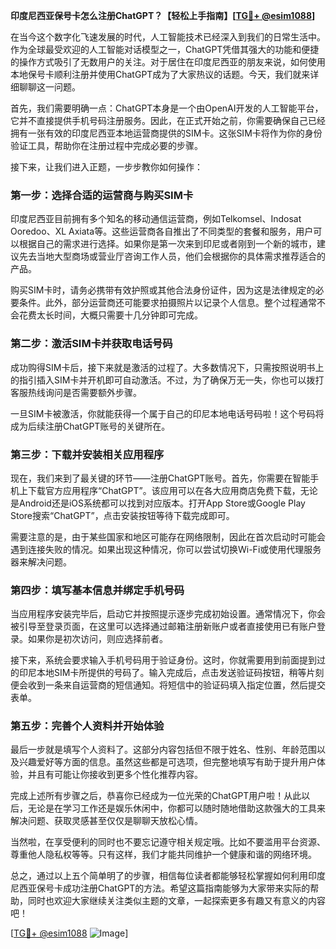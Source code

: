 **印度尼西亚保号卡怎么注册ChatGPT？【轻松上手指南】[[TG💪+ @esim1088](https://t.me/s/esim1088)]**

在当今这个数字化飞速发展的时代，人工智能技术已经深入到我们的日常生活中。作为全球最受欢迎的人工智能对话模型之一，ChatGPT凭借其强大的功能和便捷的操作方式吸引了无数用户的关注。对于居住在印度尼西亚的朋友来说，如何使用本地保号卡顺利注册并使用ChatGPT成为了大家热议的话题。今天，我们就来详细聊聊这一问题。

首先，我们需要明确一点：ChatGPT本身是一个由OpenAI开发的人工智能平台，它并不直接提供手机号码注册服务。因此，在正式开始之前，你需要确保自己已经拥有一张有效的印度尼西亚本地运营商提供的SIM卡。这张SIM卡将作为你的身份验证工具，帮助你在注册过程中完成必要的步骤。

接下来，让我们进入正题，一步步教你如何操作：

### 第一步：选择合适的运营商与购买SIM卡

印度尼西亚目前拥有多个知名的移动通信运营商，例如Telkomsel、Indosat Ooredoo、XL Axiata等。这些运营商各自推出了不同类型的套餐和服务，用户可以根据自己的需求进行选择。如果你是第一次来到印尼或者刚到一个新的城市，建议先去当地大型商场或营业厅咨询工作人员，他们会根据你的具体需求推荐适合的产品。

购买SIM卡时，请务必携带有效护照或其他合法身份证件，因为这是法律规定的必要条件。此外，部分运营商还可能要求拍摄照片以记录个人信息。整个过程通常不会花费太长时间，大概只需要十几分钟即可完成。

### 第二步：激活SIM卡并获取电话号码

成功购得SIM卡后，接下来就是激活的过程了。大多数情况下，只需按照说明书上的指引插入SIM卡并开机即可自动激活。不过，为了确保万无一失，你也可以拨打客服热线询问是否需要额外步骤。

一旦SIM卡被激活，你就能获得一个属于自己的印尼本地电话号码啦！这个号码将成为后续注册ChatGPT账号的关键所在。

### 第三步：下载并安装相关应用程序

现在，我们来到了最关键的环节——注册ChatGPT账号。首先，你需要在智能手机上下载官方应用程序“ChatGPT”。该应用可以在各大应用商店免费下载，无论是Android还是iOS系统都可以找到对应版本。打开App Store或Google Play Store搜索“ChatGPT”，点击安装按钮等待下载完成即可。

需要注意的是，由于某些国家和地区可能存在网络限制，因此在首次启动时可能会遇到连接失败的情况。如果出现这种情况，你可以尝试切换Wi-Fi或使用代理服务器来解决问题。

### 第四步：填写基本信息并绑定手机号码

当应用程序安装完毕后，启动它并按照提示逐步完成初始设置。通常情况下，你会被引导至登录页面，在这里可以选择通过邮箱注册新账户或者直接使用已有账户登录。如果你是初次访问，则应选择前者。

接下来，系统会要求输入手机号码用于验证身份。这时，你就需要用到前面提到过的印尼本地SIM卡所提供的号码了。输入完成后，点击发送验证码按钮，稍等片刻便会收到一条来自运营商的短信通知。将短信中的验证码填入指定位置，然后提交表单。

### 第五步：完善个人资料并开始体验

最后一步就是填写个人资料了。这部分内容包括但不限于姓名、性别、年龄范围以及兴趣爱好等方面的信息。虽然这些都是可选项，但完整地填写有助于提升用户体验，并且有可能让你接收到更多个性化推荐内容。

完成上述所有步骤之后，恭喜你已经成为一位光荣的ChatGPT用户啦！从此以后，无论是在学习工作还是娱乐休闲中，你都可以随时随地借助这款强大的工具来解决问题、获取灵感甚至仅仅是聊聊天放松心情。

当然啦，在享受便利的同时也不要忘记遵守相关规定哦。比如不要滥用平台资源、尊重他人隐私权等等。只有这样，我们才能共同维护一个健康和谐的网络环境。

总之，通过以上五个简单明了的步骤，相信每位读者都能够轻松掌握如何利用印度尼西亚保号卡成功注册ChatGPT的方法。希望这篇指南能够为大家带来实际的帮助，同时也欢迎大家继续关注类似主题的文章，一起探索更多有趣又有意义的内容吧！

[[TG💪+ @esim1088](https://t.me/s/esim1088) ![Image](https://i.postimg.cc/4NQfJmqS/Snipaste-2025-05-13-00-14-12.png)]